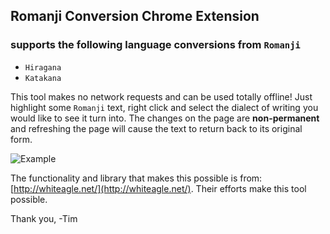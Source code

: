 ## Romanji Conversion Chrome Extension

### supports the following language conversions from `Romanji`
- `Hiragana`
- `Katakana`

This tool makes no network requests and can be used totally offline! Just highlight some `Romanji` text, right click and select the dialect of writing you would like to see it turn into. The changes on the page are **non-permanent** and refreshing the page will cause the text to return back to its original form.

![Example](https://raw.githubusercontent.com/timothycarambat/romanji_convertor/master/images/conversion.gif)

The functionality and library that makes this possible is from:
[http://whiteagle.net/](http://whiteagle.net/). Their efforts make this tool possible.

Thank you,
-Tim
